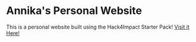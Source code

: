 # Annika's Personal Website
This is a personal website built using the Hack4Impact Starter Pack!
<You can add any description you want here.>
[Visit it Here!](https://<AnnikaBytes>.github.io)